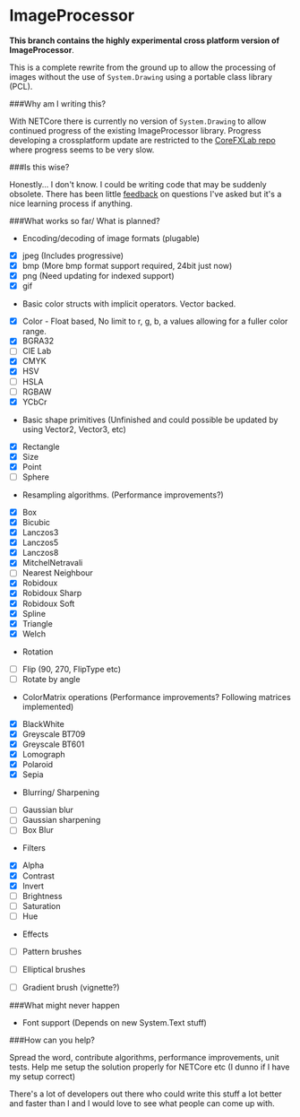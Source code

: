 # ImageProcessor

**This branch contains the highly experimental cross platform version of ImageProcessor**.

This is a complete rewrite from the ground up to allow the processing of images without the use of `System.Drawing` using a portable class library (PCL).

###Why am I writing this?

With NETCore there is currently no version of `System.Drawing` to allow continued progress of the existing ImageProcessor library. Progress developing a crossplatform update are restricted to the [CoreFXLab repo](https://github.com/dotnet/corefxlab/tree/master/src/System.Drawing.Graphics) where progress seems to be very slow.

###Is this wise?

Honestly... I don't know. I could be writing code that may be suddenly obsolete. There has been little [feedback](https://github.com/dotnet/corefxlab/issues/86#issuecomment-139930600) on questions I've asked but it's a nice learning process if anything.

###What works so far/ What is planned?

- Encoding/decoding of image formats (plugable)
 - [x] jpeg (Includes progressive)
 - [x] bmp (More bmp format support required, 24bit just now)
 - [x] png (Need updating for indexed support)
 - [x] gif
- Basic color structs with implicit operators. Vector backed.
 - [x] Color - Float based, No limit to r, g, b, a values allowing for a fuller color range.
 - [x] BGRA32
 - [ ] CIE Lab
 - [x] CMYK
 - [x] HSV
 - [ ] HSLA
 - [ ] RGBAW
 - [x] YCbCr
- Basic shape primitives (Unfinished and could possible be updated by using Vector2, Vector3, etc)
 - [x] Rectangle
 - [x] Size
 - [x] Point
 - [ ] Sphere
- Resampling algorithms. (Performance improvements?)
 - [x] Box
 - [x] Bicubic
 - [x] Lanczos3
 - [x] Lanczos5
 - [x] Lanczos8
 - [x] MitchelNetravali
 - [ ] Nearest Neighbour
 - [x] Robidoux
 - [x] Robidoux Sharp
 - [x] Robidoux Soft
 - [x] Spline
 - [x] Triangle
 - [x] Welch
- Rotation
 - [ ] Flip (90, 270, FlipType etc) 
 - [ ] Rotate by angle
- ColorMatrix operations (Performance improvements? Following matrices implemented)
 - [x] BlackWhite
 - [x] Greyscale BT709
 - [x] Greyscale BT601
 - [x] Lomograph
 - [x] Polaroid
 - [x] Sepia
- Blurring/ Sharpening
 - [ ] Gaussian blur
 - [ ] Gaussian sharpening
 - [ ] Box Blur
- Filters
 - [x] Alpha
 - [x] Contrast
 - [x] Invert
 - [ ] Brightness
 - [ ] Saturation
 - [ ] Hue
- Effects
 - [ ] Pattern brushes
 - [ ] Elliptical brushes
 - [ ] Gradient brush (vignette?)
 
 
###What might never happen
- Font support (Depends on new System.Text stuff)

###How can you help?

Spread the word, contribute algorithms, performance improvements, unit tests. Help me setup the solution properly for NETCore etc (I dunno if I have my setup correct) 

There's a lot of developers out there who could write this stuff a lot better and faster than I and I would love to see what people can come up with.
